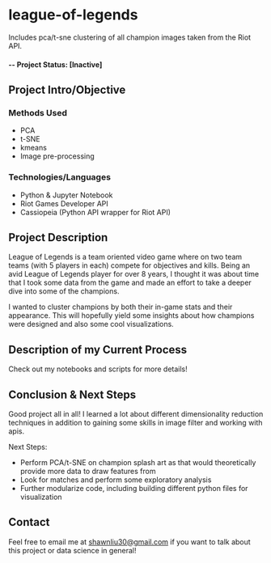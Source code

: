 # league-of-legends
Includes pca/t-sne clustering of all champion images taken from the Riot API.

#### -- Project Status: [Inactive]

## Project Intro/Objective

### Methods Used
* PCA
* t-SNE
* kmeans
* Image pre-processing

### Technologies/Languages
* Python & Jupyter Notebook
* Riot Games Developer API
* Cassiopeia (Python API wrapper for Riot API)

## Project Description
League of Legends is a team oriented video game where on two team teams (with 5 players in each) compete for objectives and kills. Being an avid League of Legends player for over 8 years, I thought it was about time that I took some data from the game and made an effort to take a deeper dive into some of the champions. 

I wanted to cluster champions by both their in-game stats and their appearance. This will hopefully yield some insights about how champions were designed and also some cool visualizations.

## Description of my Current Process
Check out my notebooks and scripts for more details!

## Conclusion & Next Steps
Good project all in all! I learned a lot about different dimensionality reduction techniques in addition to gaining some skills in image filter and working with apis. 

Next Steps:
* Perform PCA/t-SNE on champion splash art as that would theoretically provide more data to draw features from
* Look for matches and perform some exploratory analysis
* Further modularize code, including building different python files for visualization

## Contact
Feel free to email me at shawnliu30@gmail.com if you want to talk about this project or data science in general!
